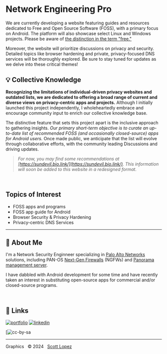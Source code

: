 
# Network Engineering Pro

  We are currently developing a website featuring guides and resources dedicated to Free and Open Source Software (FOSS), with a primary focus on Android. The platform will also showcase select Linux and Windows projects. Please be aware of [the distinction in the term "free."](https://itsfoss.com/what-is-foss/#free-in-free-and-open-source-software-does-not-mean-free-of-cost)

  Moreover, the website will prioritize discussions on privacy and security. Detailed topics like browser hardening and private, privacy-focused DNS services will be thoroughly explored. Be sure to stay tuned for updates as we delve into these critical themes!


## 💡 Collective Knowledge

  **Recognizing the limitations of individual-driven privacy websites and outdated lists, we are dedicated to offering a broad range of current and diverse views on privacy-centric apps and projects.** Although I initially launched this project independently, I wholeheartedly embrace and encourage community input to enrich our collective knowledge base.

  The distinctive feature that sets this project apart is the inclusive approach to gathering insights. *Our primary short-term objective is to curate an up-to-date list of recommended FOSS (and occasionally closed-source) apps for Android users.* Once made public, we anticipate that the list will evolve through collaborative efforts, with the community leading Discussions and driving updates.

  >*For now, you may find some recommendations at [https://sundevil.bio.link/](https://sundevil.bio.link/). This information will soon be added to this website in a redesigned format.*

&NonBreakingSpace; <!-- space for clarity -->

## Topics of Interest
  * FOSS apps and programs
  * FOSS app guide for Android
  * Browser Security & Privacy Hardening
  * Privacy-centric DNS Services

<!-- space for clarity &NonBreakingSpace; -->

---
## 🚀 About Me
  
  I'm a Network Security Enginneer specializing in [Palo Alto Networks](https://www.paloaltonetworks.com) solutions, including PAN-OS [Next-Gen Firewalls](https://docs.paloaltonetworks.com/pan-os) (NGFWs) and [Panorama management server](https://docs.paloaltonetworks.com/panorama).
  
  I have dabbled with Android development for some time and have recently taken an interest in substituting open-source apps for commercial and/or closed-source programs.

&NonBreakingSpace; <!-- space for clarity -->

## 🔗 Links
[![portfolio](https://img.shields.io/badge/my_portfolio-000?style=for-the-badge&logo=ko-fi&logoColor=white)](https://scottlopez.bio.link/)
[![linkedin](https://img.shields.io/badge/linkedin-0A66C2?style=for-the-badge&logo=linkedin&logoColor=white)](https://www.linkedin.com/in/scottlopez)

[![cc-by-sa](https://forthebadge.com/images/badges/cc-by-sa.png)

<!-- space for clarity &NonBreakingSpace; -->

---
Graphics &nbsp; &copy; 2024 &nbsp; [Scott Lopez](mailto:website@neteng.pro)
